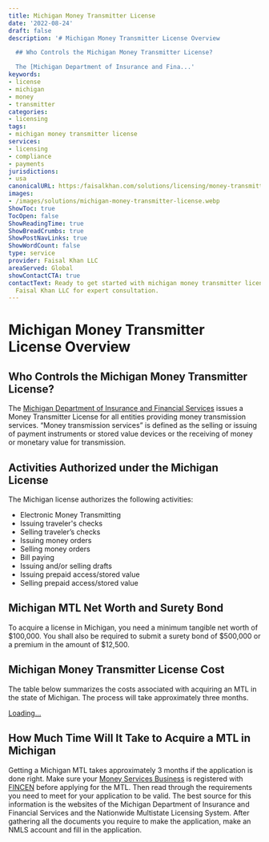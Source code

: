 ```yaml
---
title: Michigan Money Transmitter License
date: '2022-08-24'
draft: false
description: '# Michigan Money Transmitter License Overview

  ## Who Controls the Michigan Money Transmitter License?

  The [Michigan Department of Insurance and Fina...'
keywords:
- license
- michigan
- money
- transmitter
categories:
- licensing
tags:
- michigan money transmitter license
services:
- licensing
- compliance
- payments
jurisdictions:
- usa
canonicalURL: https:/faisalkhan.com/solutions/licensing/money-transmitter-license-mtl/michigan-money-transmitter-license/
images:
- /images/solutions/michigan-money-transmitter-license.webp
ShowToc: true
TocOpen: false
ShowReadingTime: true
ShowBreadCrumbs: true
ShowPostNavLinks: true
ShowWordCount: false
type: service
provider: Faisal Khan LLC
areaServed: Global
showContactCTA: true
contactText: Ready to get started with michigan money transmitter license? Contact
  Faisal Khan LLC for expert consultation.
---
```


# Michigan Money Transmitter License Overview

## Who Controls the Michigan Money Transmitter License?

The [Michigan Department of Insurance and Financial Services](https://www.michigan.gov/difs) issues a Money Transmitter License for all entities providing money transmission services. “Money transmission services” is defined as the selling or issuing of payment instruments or stored value devices or the receiving of money or monetary value for transmission.

## Activities Authorized under the Michigan License

The Michigan license authorizes the following activities:

  * Electronic Money Transmitting
  * Issuing traveler's checks
  * Selling traveler’s checks
  * Issuing money orders
  * Selling money orders
  * Bill paying
  * Issuing and/or selling drafts
  * Issuing prepaid access/stored value
  * Selling prepaid access/stored value

## Michigan MTL Net Worth and Surety Bond

To acquire a license in Michigan, you need a minimum tangible net worth of $100,000. You shall also be required to submit a surety bond of $500,000 or a premium in the amount of $12,500.

## Michigan Money Transmitter License Cost

The table below summarizes the costs associated with acquiring an MTL in the state of Michigan. The process will take approximately three months.

[Loading...](https://fkhan.gumroad.com/l/michigan-money-transmitter-license-cost)

## How Much Time Will It Take to Acquire a MTL in Michigan

Getting a Michigan MTL takes approximately 3 months if the application is done right. Make sure your [Money Services Business](https://faisalkhan.com/solutions/licensing/money-services-business-msb/) is registered with [FINCEN](https://faisalkhan.com/knowledge-hub/resources-and-references/fincen-registration/) before applying for the MTL. Then read through the requirements you need to meet for your application to be valid. The best source for this information is the websites of the Michigan Department of Insurance and Financial Services and the Nationwide Multistate Licensing System. After gathering all the documents you require to make the application, make an NMLS account and fill in the application.